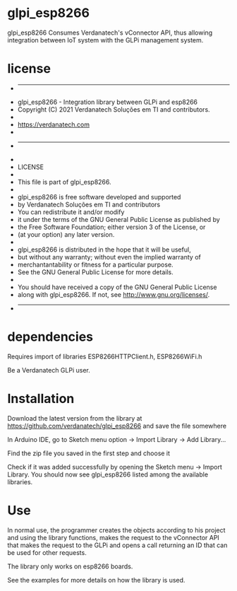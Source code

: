 # glpi_esp8266

glpi_esp8266 Consumes Verdanatech's vConnector API, thus allowing integration between IoT system with the GLPi management system.

# license

 * ---------------------------------------------------------------------
 * glpi_esp8266 - Integration library between GLPi and esp8266
 * Copyright (C) 2021 Verdanatech Soluções em TI and contributors.
 *
 * https://verdanatech.com
 *
 * ---------------------------------------------------------------------
 *
 * LICENSE
 *
 * This file is part of glpi_esp8266.
 *
 * glpi_esp8266 is free software developed and supported
 * by Verdanatech Soluções em TI and contributors
 * You can redistribute it and/or modify
 * it under the terms of the GNU General Public License as published by
 * the Free Software Foundation; either version 3 of the License, or
 * (at your option) any later version.
 *
 * glpi_esp8266 is distributed in the hope that it will be useful,
 * but without any warranty; without even the implied warranty of
 * merchantantability or fitness for a particular purpose.
 * See the GNU General Public License for more details.
 *
 * You should have received a copy of the GNU General Public License
 * along with glpi_esp8266. If not, see <http://www.gnu.org/licenses/>.
 * ---------------------------------------------------------------------
 


# dependencies

Requires import of libraries ESP8266HTTPClient.h, ESP8266WiFi.h

Be a Verdanatech GLPi user.

# Installation

Download the latest version from the library at https://github.com/verdanatech/glpi_esp8266 and save the file somewhere

In Arduino IDE, go to Sketch menu option -> Import Library -> Add Library...

Find the zip file you saved in the first step and choose it

Check if it was added successfully by opening the Sketch menu -> Import Library. You should now see glpi_esp8266 listed among the available libraries.

# Use

In normal use, the programmer creates the objects according to his project and using the library functions, makes the request to the vConnector API that makes the request to the GLPi and opens a call returning an ID that can be used for other requests.

The library only works on esp8266 boards.

See the examples for more details on how the library is used.

